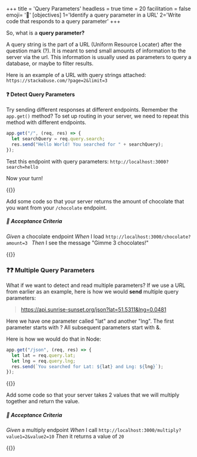 +++
title = 'Query Parameters'
headless = true
time = 20
facilitation = false
emoji= '🧩'
[objectives]
    1='Identify a query parameter in a URL'
    2='Write code that responds to a query parameter'
+++

So, what is a **query parameter?**

A query string is the part of a URL (Uniform Resource Locater) after the question mark (?). It is meant to send small amounts of information to the server via the url. This information is usually used as parameters to query a database, or maybe to filter results.

Here is an example of a URL with query strings attached: `https://stackabuse.com/?page=2&limit=3`

#### ❓ Detect Query Parameters

Try sending different responses at different endpoints. Remember the `app.get()` method? To set up routing in your server, we need to repeat this method with different endpoints.

```js
app.get("/", (req, res) => {
  let searchQuery = req.query.search;
  res.send("Hello World! You searched for " + searchQuery);
});
```

Test this endpoint with query parameters: `http://localhost:3000?search=hello`

Now your turn!

{{<note type="activity" title="Respond 10m">}}

Add some code so that your server returns the amount of chocolate that you want from your `/chocolate` endpoint.

##### 🧪 Acceptance Criteria

_Given_ a chocolate endpoint
_When_ I load `http://localhost:3000/chocolate?amount=3
`
_Then_ I see the message "Gimme 3 chocolates!"

{{</note>}}

### ❓❓ Multiple Query Parameters

What if we want to detect and read multiple parameters? If we use a URL from earlier as an example, here is how we would **send** multiple query parameters:

> https://api.sunrise-sunset.org/json?lat=51.5311&lng=0.0481

Here we have one parameter called "lat" and another "lng". The first parameter starts with ? All subsequent parameters start with &amp;.

Here is how we would do that in Node:

```js
app.get("/json", (req, res) => {
  let lat = req.query.lat;
  let lng = req.query.lng;
  res.send(`You searched for Lat: ${lat} and Lng: ${lng}`);
});
```

{{<note type="activity" title="Compute 10m">}}

Add some code so that your server takes 2 values that we will multiply together and return the value.

##### 🧪 Acceptance Criteria

_Given_ a multiply endpoint
_When_ I call `http://localhost:3000/multiply?value1=2&value2=10`
_Then_ it returns a value of `20`

{{</note>}}
